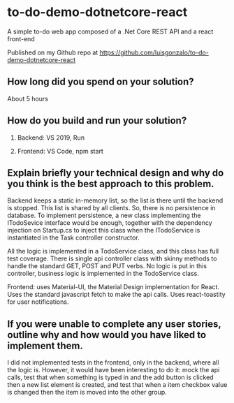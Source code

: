 # to-do-demo-dotnetcore-react

A simple to-do web app composed of a .Net Core REST API and a react front-end

Published on my Github repo at https://github.com/luisgonzalo/to-do-demo-dotnetcore-react

## How long did you spend on your solution? ##

About 5 hours

## How do you build and run your solution? ##

1. Backend: VS 2019, Run

2. Frontend: VS Code, npm start

## Explain briefly your technical design and why do you think is the best approach to this problem. ##

Backend keeps a static in-memory list, so the list is there until the backend is stopped. This list is shared by all clients. So, there is no persistence in database. To implement persistence, a new class implementing the ITodoSevice interface would be enough, together with the dependency injection on Startup.cs to inject this class when the ITodoService is instantiated in the Task controller constructor. 

All the logic is implemented in a TodoService class, and this class has full test coverage. There is single api controller class with skinny methods to handle the standard GET, POST and PUT verbs. No logic is put in this controller, business logic is implemented in the TodoService class.

Frontend: uses Material-UI, the Material Design implementation for React. Uses the standard javascript fetch to make the api calls. Uses react-toastity for user notifications.

## If you were unable to complete any user stories, outline why and how would you have liked to implement them. ##

I did not implemented tests in the frontend, only in the backend, where all the logic is. However, it would have been interesting to do it: mock the api calls, test that when something is typed in and the add button is clicked then a new list element is created, and test that when a item checkbox value is changed then the item is moved into the other group.
